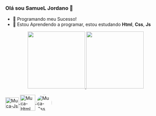 ### Olá sou SamueL Jordano 👋
- 📝 Programando meu Sucesso!
- 🌱 Estou Aprendendo a programar, estou estudando <strong>Html</strong>, <strong>Css</strong>, <strong>Js</strong>

<div align="center">
  <a href="https://github.com/Simbyonte333/Samuel-Jordano">
  <img height="180em" src="https://github-readme-stats.vercel.app/api?username=Simbyonte333&show_icons=true&theme=jolly&include_all_commits=true&count_private=true"/>
  <img height="180em" src="https://github-readme-stats.vercel.app/api/top-langs/?username=Simbyonte333&layout=compact&langs_count=7&theme=jolly"/>
</div>

<div style="display: inline_block"><br>
  <img align="center" alt="Muca-Js" height="34" width="42" src="https://cdn.jsdelivr.net/gh/devicons/devicon/icons/javascript/javascript-original.svg">
  <img align="center" alt="Muca-Html" height="50" width="48" src="https://cdn.jsdelivr.net/gh/devicons/devicon/icons/html5/html5-original-wordmark.svg">
  <img align="center" alt="Muca-Css" height="50" width="48" src="https://cdn.jsdelivr.net/gh/devicons/devicon/icons/css3/css3-original-wordmark.svg"
  <img align="right" alt="Muca-pic" height="150" style="border-radius:50px;"
  src="https://tenor.com/pt-BR/view/spiderman-symbiote-spiderman-marvel-symbiote-gif-14271090">
</div>
